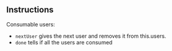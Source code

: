 ## Instructions
Consumable users:
- `nextUser` gives the next user and removes it from this.users.
- `done` tells if all the users are consumed